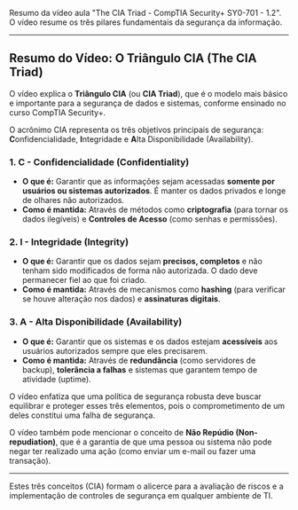 Resumo da vídeo aula "The CIA Triad - CompTIA Security+ SY0-701 - 1.2". O vídeo resume os três pilares fundamentais da segurança da informação.

---

## Resumo do Vídeo: O Triângulo CIA (The CIA Triad)

O vídeo explica o **Triângulo CIA** (ou **CIA Triad**), que é o modelo mais básico e importante para a segurança de dados e sistemas, conforme ensinado no curso CompTIA Security+.

O acrônimo CIA representa os três objetivos principais de segurança: **C**onfidencialidade, **I**ntegridade e **A**lta Disponibilidade (Availability).

### 1. C - Confidencialidade (Confidentiality)
* **O que é:** Garantir que as informações sejam acessadas **somente por usuários ou sistemas autorizados**. É manter os dados privados e longe de olhares não autorizados.
* **Como é mantida:** Através de métodos como **criptografia** (para tornar os dados ilegíveis) e **Controles de Acesso** (como senhas e permissões).

### 2. I - Integridade (Integrity)
* **O que é:** Garantir que os dados sejam **precisos, completos** e não tenham sido modificados de forma não autorizada. O dado deve permanecer fiel ao que foi criado.
* **Como é mantida:** Através de mecanismos como **hashing** (para verificar se houve alteração nos dados) e **assinaturas digitais**.

### 3. A - Alta Disponibilidade (Availability)
* **O que é:** Garantir que os sistemas e os dados estejam **acessíveis** aos usuários autorizados sempre que eles precisarem.
* **Como é mantida:** Através de **redundância** (como servidores de backup), **tolerância a falhas** e sistemas que garantem tempo de atividade (uptime).

O vídeo enfatiza que uma política de segurança robusta deve buscar equilibrar e proteger esses três elementos, pois o comprometimento de um deles constitui uma falha de segurança.

O vídeo também pode mencionar o conceito de **Não Repúdio (Non-repudiation)**, que é a garantia de que uma pessoa ou sistema não pode negar ter realizado uma ação (como enviar um e-mail ou fazer uma transação).

---

Estes três conceitos (CIA) formam o alicerce para a avaliação de riscos e a implementação de controles de segurança em qualquer ambiente de TI.